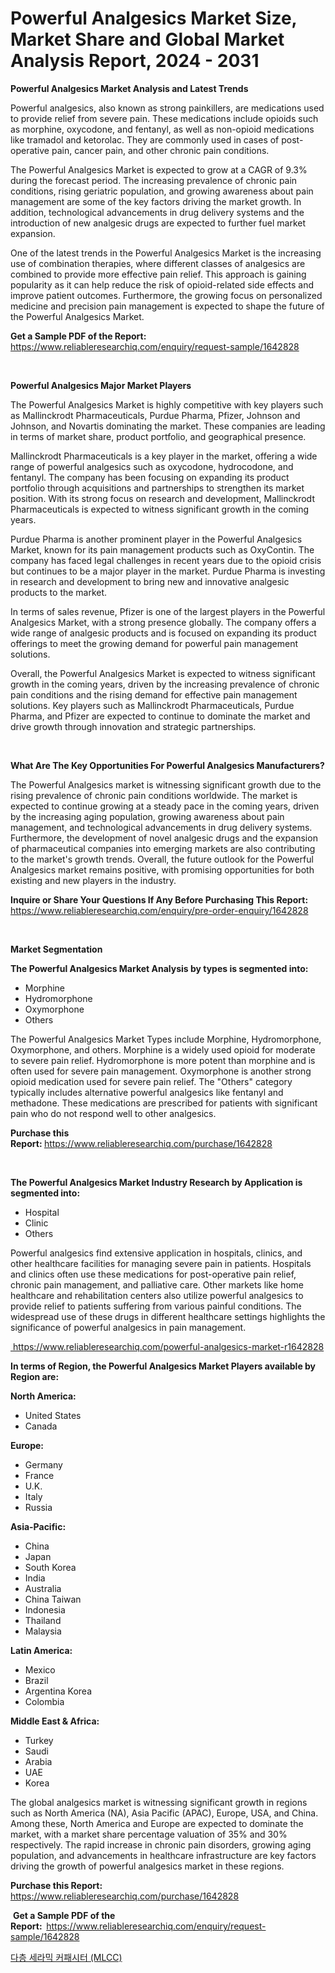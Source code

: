 <p><h1>Powerful Analgesics Market Size, Market Share and Global Market Analysis Report, 2024 - 2031</h1></p><p><strong>Powerful Analgesics Market Analysis and Latest Trends</strong></p>
<p><p>Powerful analgesics, also known as strong painkillers, are medications used to provide relief from severe pain. These medications include opioids such as morphine, oxycodone, and fentanyl, as well as non-opioid medications like tramadol and ketorolac. They are commonly used in cases of post-operative pain, cancer pain, and other chronic pain conditions.</p><p>The Powerful Analgesics Market is expected to grow at a CAGR of 9.3% during the forecast period. The increasing prevalence of chronic pain conditions, rising geriatric population, and growing awareness about pain management are some of the key factors driving the market growth. In addition, technological advancements in drug delivery systems and the introduction of new analgesic drugs are expected to further fuel market expansion.</p><p>One of the latest trends in the Powerful Analgesics Market is the increasing use of combination therapies, where different classes of analgesics are combined to provide more effective pain relief. This approach is gaining popularity as it can help reduce the risk of opioid-related side effects and improve patient outcomes. Furthermore, the growing focus on personalized medicine and precision pain management is expected to shape the future of the Powerful Analgesics Market.</p></p>
<p><strong>Get a Sample PDF of the Report:&nbsp;</strong> <a href="https://www.reliableresearchiq.com/enquiry/request-sample/1642828">https://www.reliableresearchiq.com/enquiry/request-sample/1642828</a></p>
<p>&nbsp;</p>
<p><strong>Powerful Analgesics Major Market Players</strong></p>
<p><p>The Powerful Analgesics Market is highly competitive with key players such as Mallinckrodt Pharmaceuticals, Purdue Pharma, Pfizer, Johnson and Johnson, and Novartis dominating the market. These companies are leading in terms of market share, product portfolio, and geographical presence.</p><p>Mallinckrodt Pharmaceuticals is a key player in the market, offering a wide range of powerful analgesics such as oxycodone, hydrocodone, and fentanyl. The company has been focusing on expanding its product portfolio through acquisitions and partnerships to strengthen its market position. With its strong focus on research and development, Mallinckrodt Pharmaceuticals is expected to witness significant growth in the coming years.</p><p>Purdue Pharma is another prominent player in the Powerful Analgesics Market, known for its pain management products such as OxyContin. The company has faced legal challenges in recent years due to the opioid crisis but continues to be a major player in the market. Purdue Pharma is investing in research and development to bring new and innovative analgesic products to the market.</p><p>In terms of sales revenue, Pfizer is one of the largest players in the Powerful Analgesics Market, with a strong presence globally. The company offers a wide range of analgesic products and is focused on expanding its product offerings to meet the growing demand for powerful pain management solutions.</p><p>Overall, the Powerful Analgesics Market is expected to witness significant growth in the coming years, driven by the increasing prevalence of chronic pain conditions and the rising demand for effective pain management solutions. Key players such as Mallinckrodt Pharmaceuticals, Purdue Pharma, and Pfizer are expected to continue to dominate the market and drive growth through innovation and strategic partnerships.</p></p>
<p>&nbsp;</p>
<p><strong>What Are The Key Opportunities For Powerful Analgesics Manufacturers?</strong></p>
<p><p>The Powerful Analgesics market is witnessing significant growth due to the rising prevalence of chronic pain conditions worldwide. The market is expected to continue growing at a steady pace in the coming years, driven by the increasing aging population, growing awareness about pain management, and technological advancements in drug delivery systems. Furthermore, the development of novel analgesic drugs and the expansion of pharmaceutical companies into emerging markets are also contributing to the market's growth trends. Overall, the future outlook for the Powerful Analgesics market remains positive, with promising opportunities for both existing and new players in the industry.</p></p>
<p><strong>Inquire or Share Your Questions If Any Before Purchasing This Report:</strong> <a href="https://www.reliableresearchiq.com/enquiry/pre-order-enquiry/1642828">https://www.reliableresearchiq.com/enquiry/pre-order-enquiry/1642828</a></p>
<p>&nbsp;</p>
<p><strong>Market Segmentation</strong></p>
<p><strong>The Powerful Analgesics Market Analysis by types is segmented into:</strong></p>
<p><ul><li>Morphine</li><li>Hydromorphone</li><li>Oxymorphone</li><li>Others</li></ul></p>
<p><p>The Powerful Analgesics Market Types include Morphine, Hydromorphone, Oxymorphone, and others. Morphine is a widely used opioid for moderate to severe pain relief. Hydromorphone is more potent than morphine and is often used for severe pain management. Oxymorphone is another strong opioid medication used for severe pain relief. The "Others" category typically includes alternative powerful analgesics like fentanyl and methadone. These medications are prescribed for patients with significant pain who do not respond well to other analgesics.</p></p>
<p><strong>Purchase this Report:&nbsp;</strong><a href="https://www.reliableresearchiq.com/purchase/1642828">https://www.reliableresearchiq.com/purchase/1642828</a></p>
<p>&nbsp;</p>
<p><strong>The Powerful Analgesics Market Industry Research by Application is segmented into:</strong></p>
<p><ul><li>Hospital</li><li>Clinic</li><li>Others</li></ul></p>
<p><p>Powerful analgesics find extensive application in hospitals, clinics, and other healthcare facilities for managing severe pain in patients. Hospitals and clinics often use these medications for post-operative pain relief, chronic pain management, and palliative care. Other markets like home healthcare and rehabilitation centers also utilize powerful analgesics to provide relief to patients suffering from various painful conditions. The widespread use of these drugs in different healthcare settings highlights the significance of powerful analgesics in pain management.</p></p>
<p><a href="https://www.reliableresearchiq.com/powerful-analgesics-market-r1642828">&nbsp;https://www.reliableresearchiq.com/powerful-analgesics-market-r1642828</a></p>
<p><strong>In terms of Region, the Powerful Analgesics Market Players available by Region are:</strong></p>
<p>
    <p> <strong> North America: </strong>
        <ul>
            <li>United States</li>
            <li>Canada</li>
        </ul>
        </p> 
    <p> <strong> Europe: </strong>
        <ul>
            <li>Germany</li>
            <li>France</li>
            <li>U.K.</li>
            <li>Italy</li>
            <li>Russia</li>
        </ul>
        </p> 
    <p> <strong> Asia-Pacific: </strong>
        <ul>
            <li>China</li>
            <li>Japan</li>
            <li>South Korea</li>
            <li>India</li>
            <li>Australia</li>
            <li>China Taiwan</li>
            <li>Indonesia</li>
            <li>Thailand</li>
            <li>Malaysia</li>
        </ul>
        </p> 
    <p> <strong> Latin America: </strong>
        <ul>
            <li>Mexico</li>
            <li>Brazil</li>
            <li>Argentina Korea</li>
            <li>Colombia</li>
        </ul>
        </p> 
    <p> <strong> Middle East & Africa: </strong>
        <ul>
            <li>Turkey</li>
            <li>Saudi</li>
            <li>Arabia</li>
            <li>UAE</li>
            <li>Korea</li>
        </ul>
    </p>
    </p>
<p><p>The global analgesics market is witnessing significant growth in regions such as North America (NA), Asia Pacific (APAC), Europe, USA, and China. Among these, North America and Europe are expected to dominate the market, with a market share percentage valuation of 35% and 30% respectively. The rapid increase in chronic pain disorders, growing aging population, and advancements in healthcare infrastructure are key factors driving the growth of powerful analgesics market in these regions.</p></p>
<p><strong>Purchase this Report: </strong><a href="https://www.reliableresearchiq.com/purchase/1642828">https://www.reliableresearchiq.com/purchase/1642828</a></p>
<p>&nbsp;<strong>Get a Sample PDF of the Report:&nbsp;&nbsp;</strong><a href="https://www.reliableresearchiq.com/enquiry/request-sample/1642828">https://www.reliableresearchiq.com/enquiry/request-sample/1642828</a></p>
<p><strong></strong></p>
<p><p><a href="https://github.com/laholand/Market-Research-Report-List-5/blob/main/515315484950.md">다층 세라믹 커패시터 (MLCC)</a></p></p>